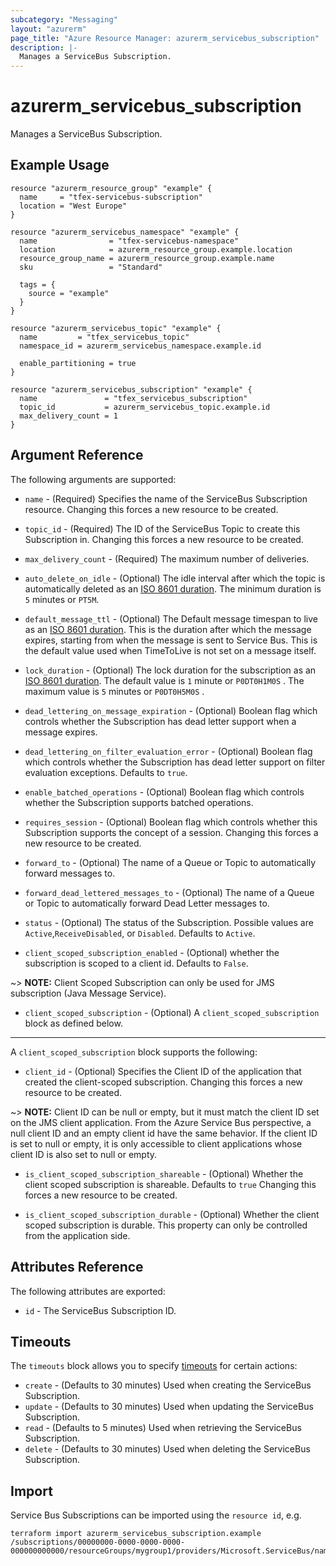 ```yaml
---
subcategory: "Messaging"
layout: "azurerm"
page_title: "Azure Resource Manager: azurerm_servicebus_subscription"
description: |-
  Manages a ServiceBus Subscription.
---
```


# azurerm_servicebus_subscription

Manages a ServiceBus Subscription.

## Example Usage

```hcl
resource "azurerm_resource_group" "example" {
  name     = "tfex-servicebus-subscription"
  location = "West Europe"
}

resource "azurerm_servicebus_namespace" "example" {
  name                = "tfex-servicebus-namespace"
  location            = azurerm_resource_group.example.location
  resource_group_name = azurerm_resource_group.example.name
  sku                 = "Standard"

  tags = {
    source = "example"
  }
}

resource "azurerm_servicebus_topic" "example" {
  name         = "tfex_servicebus_topic"
  namespace_id = azurerm_servicebus_namespace.example.id

  enable_partitioning = true
}

resource "azurerm_servicebus_subscription" "example" {
  name               = "tfex_servicebus_subscription"
  topic_id           = azurerm_servicebus_topic.example.id
  max_delivery_count = 1
}
```

## Argument Reference

The following arguments are supported:

* `name` - (Required) Specifies the name of the ServiceBus Subscription resource. Changing this forces a new resource to be created.

* `topic_id` - (Required) The ID of the ServiceBus Topic to create this Subscription in. Changing this forces a new resource to be created.

* `max_delivery_count` - (Required) The maximum number of deliveries.

* `auto_delete_on_idle` - (Optional) The idle interval after which the topic is automatically deleted as an [ISO 8601 duration](https://en.wikipedia.org/wiki/ISO_8601#Durations). The minimum duration is `5` minutes or `PT5M`.

* `default_message_ttl` - (Optional) The Default message timespan to live as an [ISO 8601 duration](https://en.wikipedia.org/wiki/ISO_8601#Durations). This is the duration after which the message expires, starting from when the message is sent to Service Bus. This is the default value used when TimeToLive is not set on a message itself.

* `lock_duration` - (Optional) The lock duration for the subscription as an [ISO 8601 duration](https://en.wikipedia.org/wiki/ISO_8601#Durations). The default value is `1` minute or `P0DT0H1M0S` . The maximum value is `5` minutes or `P0DT0H5M0S` .

* `dead_lettering_on_message_expiration` - (Optional) Boolean flag which controls whether the Subscription has dead letter support when a message expires.

* `dead_lettering_on_filter_evaluation_error` - (Optional) Boolean flag which controls whether the Subscription has dead letter support on filter evaluation exceptions. Defaults to `true`.

* `enable_batched_operations` - (Optional) Boolean flag which controls whether the Subscription supports batched operations.

* `requires_session` - (Optional) Boolean flag which controls whether this Subscription supports the concept of a session. Changing this forces a new resource to be created.

* `forward_to` - (Optional) The name of a Queue or Topic to automatically forward messages to.

* `forward_dead_lettered_messages_to` - (Optional) The name of a Queue or Topic to automatically forward Dead Letter messages to.

* `status` - (Optional) The status of the Subscription. Possible values are `Active`,`ReceiveDisabled`, or `Disabled`. Defaults to `Active`.

* `client_scoped_subscription_enabled` - (Optional) whether the subscription is scoped to a client id. Defaults to `False`.

~> **NOTE:** Client Scoped Subscription can only be used for JMS subscription (Java Message Service).

* `client_scoped_subscription` - (Optional) A `client_scoped_subscription` block as defined below.

---

A `client_scoped_subscription` block supports the following:

* `client_id` - (Optional) Specifies the Client ID of the application that created the client-scoped subscription. Changing this forces a new resource to be created.

~> **NOTE:** Client ID can be null or empty, but it must match the client ID set on the JMS client application. From the Azure Service Bus perspective, a null client ID and an empty client id have the same behavior. If the client ID is set to null or empty, it is only accessible to client applications whose client ID is also set to null or empty.

* `is_client_scoped_subscription_shareable` - (Optional) Whether the client scoped subscription is shareable. Defaults to `true` Changing this forces a new resource to be created.

* `is_client_scoped_subscription_durable` - (Optional) Whether the client scoped subscription is durable. This property can only be controlled from the application side.

## Attributes Reference

The following attributes are exported:

* `id` - The ServiceBus Subscription ID.

## Timeouts

The `timeouts` block allows you to specify [timeouts](https://www.terraform.io/language/resources/syntax#operation-timeouts) for certain actions:

* `create` - (Defaults to 30 minutes) Used when creating the ServiceBus Subscription.
* `update` - (Defaults to 30 minutes) Used when updating the ServiceBus Subscription.
* `read` - (Defaults to 5 minutes) Used when retrieving the ServiceBus Subscription.
* `delete` - (Defaults to 30 minutes) Used when deleting the ServiceBus Subscription.

## Import

Service Bus Subscriptions can be imported using the `resource id`, e.g.

```shell
terraform import azurerm_servicebus_subscription.example /subscriptions/00000000-0000-0000-0000-000000000000/resourceGroups/mygroup1/providers/Microsoft.ServiceBus/namespaces/sbns1/topics/sntopic1/subscriptions/sbsub1
```
